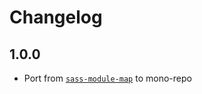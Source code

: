 # Changelog

<!-- The order of list items should be: Critical/Fixes, New, Update, Remove, Underpinnings -->
<!-- ## UNRELEASED -->

## 1.0.0

* Port from [`sass-module-map`](https://www.npmjs.com/package/sass-module-map) to mono-repo
